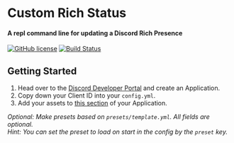 # Custom Rich Status
#### A repl command line for updating a Discord Rich Presence
[![GitHub license](https://img.shields.io/github/license/khionu/CustomRichStatus.svg)](https://github.com/khionu/CustomRichStatus/blob/master/LICENCE)
[![Build Status](https://travis-ci.com/khionu/CustomRichStatus.svg?branch=master)](https://travis-ci.com/khionu/CustomRichStatus)

## Getting Started
1) Head over to the [Discord Developer Portal](https://discordapp.com/developers) and create an Application.
2) Copy down your Client ID into your `config.yml`.
3) Add your assets to [this section](https://i.imgur.com/nqoSRFK.png) of your Application.
  
_Optional: Make presets based on `presets/template.yml`. All fields are optional._  
_Hint: You can set the preset to load on start in the config by the `preset` key._